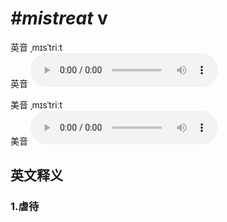 # ***\#mistreat*** v
英音 ˌmɪsˈtriːt  
英音
<audio src="./media/mistreat1_AAC.aac" controls="controls"></audio>

美音 ˌmɪsˈtriːt  
美音
<audio src="./media/mistreat2_AAC.aac" controls="controls"></audio>



  

英文释义
---
### 1.**虐待**  


